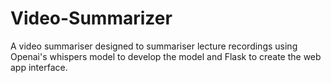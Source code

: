 # Video-Summarizer
A video summariser designed to summariser lecture recordings using Openai's whispers model to develop the model and Flask to create the web app interface.
